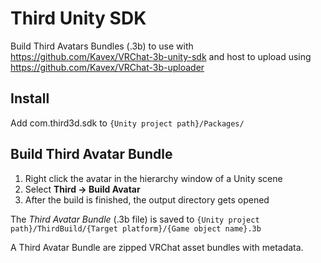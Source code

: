 # Third Unity SDK

Build Third Avatars Bundles (.3b) to use with https://github.com/Kavex/VRChat-3b-unity-sdk and host to upload using https://github.com/Kavex/VRChat-3b-uploader

## Install

Add com.third3d.sdk to `{Unity project path}/Packages/`

## Build Third Avatar Bundle

1. Right click the avatar in the hierarchy window of a Unity scene
2. Select **Third -> Build Avatar**
3. After the build is finished, the output directory gets opened

The _Third Avatar Bundle_ (.3b file) is saved to `{Unity project path}/ThirdBuild/{Target platform}/{Game object name}.3b`

A Third Avatar Bundle are zipped VRChat asset bundles with metadata.
